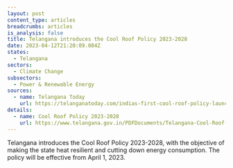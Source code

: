 ```yaml
---
layout: post
content_type: articles
breadcrumbs: articles
is_analysis: false
title: Telangana introduces the Cool Roof Policy 2023-2028
date: 2023-04-12T21:20:09.084Z
states:
  - Telangana
sectors:
  - Climate Change
subsectors:
  - Power & Renewable Energy
sources:
  - name: Telangana Today
    url: https://telanganatoday.com/indias-first-cool-roof-policy-launched-in-telangana
details:
  - name: Cool Roof Policy 2023-2028
    url: https://www.telangana.gov.in/PDFDocuments/Telangana-Cool-Roof-Policy-2023-2028.pdf
---
```

Telangana introduces the Cool Roof Policy 2023-2028, with the objective of making the state heat resilient and cutting down energy consumption. The policy will be effective from April 1, 2023.